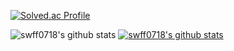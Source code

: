 [![Solved.ac Profile](http://mazassumnida.wtf/api/v2/generate_badge?boj=swff0718)](https://solved.ac/swff0718/)

![swff0718's github stats](https://github-readme-stats.vercel.app/api?username=swff0718&show_icons=true)
[![swff0718's github stats](https://github-readme-stats.vercel.app/api/top-langs/?username=swff0718&show_icons=true&hide_border=true&title_color=004386&icon_color=004386&layout=compact)](https://github.com/swff0718)


<!--
**swff07183/swff07183** is a ✨ _special_ ✨ repository because its `README.md` (this file) appears on your GitHub profile.

Here are some ideas to get you started:

- 🔭 I’m currently working on ...
- 🌱 I’m currently learning ...
- 👯 I’m looking to collaborate on ...
- 🤔 I’m looking for help with ...
- 💬 Ask me about ...
- 📫 How to reach me: ...
- 😄 Pronouns: ...
- ⚡ Fun fact: ...
-->
